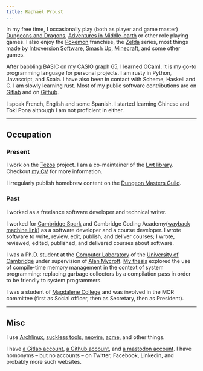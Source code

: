 ```yaml
---
title: Raphaël Proust
...
```


In my free time, I occasionally play (both as player and game master) [Dungeons and Dragons](http://dnd.wizards.com/), [Adventures in Middle-earth](http://cubicle7.co.uk/our-games/adventures-in-middle-earth/) or other role playing games.
I also enjoy the [Pokémon](http://www.pokemon.com/us/) franchise, the [Zelda](https://www.zelda.com) series, most things made by [Introversion Software](http://introversion.co.uk/introversion/), [Smash Up](https://www.alderacsite.com/smash-up-home/), [Minecraft](http://minecraft.net/), and some other games.

After babbling BASIC on my CASIO graph 65, I learned [OCaml](https://ocaml.org/).
It is my go-to programming language for personal projects.
I am rusty in Python, Javascript, and Scala.
I have also been in contact with Scheme, Haskell and C.
I am slowly learning rust.
Most of my public software contributions are on [Gitlab](https://gitlab.com/raphael-proust) and on [Github](http://github.com/raphael-proust/).

I speak French, English and some Spanish.
I started learning Chinese and Toki Pona although I am not proficient in either.


------------------------------------------------------------------------

## Occupation

### Present

I work on the [Tezos](https://gitlab.com/tezos/tezos) project.
I am a co-maintainer of the [Lwt library](https://github.com/ocsigen/lwt/).
Checkout [my CV](/cv.html) for more information.

I irregularly publish homebrew content on the [Dungeon Masters Guild](https://www.dmsguild.com/browse.php?author=Rapha%C3%ABl%20Proust).


### Past

I worked as a freelance software developer and technical writer.

I worked for [Cambridge Spark](https://cambridgespark.com) and Cambridge Coding Academy([wayback machine link](http://web.archive.org/web/20200921170235/https://cambridgecoding.com/)) as a software developer and a course developer.
I wrote software to write, review, edit, publish, and deliver courses; I wrote, reviewed, edited, published, and delivered courses about software.

I was a Ph.D. student at the [Computer Laboratory](http://www.cl.cam.ac.uk/) of the [University of Cambridge](http://www.cam.ac.uk/) under supervision of [Alan Mycroft](http://www.cl.cam.ac.uk/~am21/).
[My thesis](http://www.cl.cam.ac.uk/techreports/UCAM-CL-TR-908.html) explored the use of compile-time memory management in the context of system programming: replacing garbage collectors by a compilation pass in order to be friendly to system programmers.

I was a student of [Magdalene College](http://www.magd.cam.ac.uk/) and was involved in the MCR committee (first as Social officer, then as Secretary, then as President).

------------------------------------------------------------------------

## Misc

I use [Archlinux](https://www.archlinux.org), [suckless tools](http://suckless.org), [neovim](http://neovim.io), [acme](http://acme.cat-v.org), and other things.

I have [a Gitlab account](https://gitlab.com/raphael-proust),
[a Github account](https://github.com/raphael-proust/),
and [a mastodon account](https://types.pl/@raphaelp).
I have homonyms – but no accounts – on Twitter, Facebook, Linkedin, and probably more such websites.
